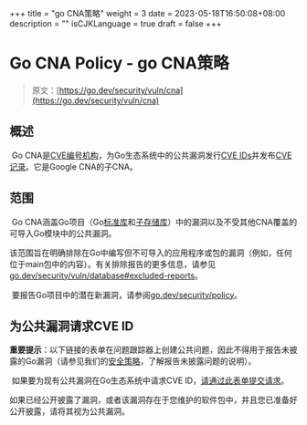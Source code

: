 +++
title = "go CNA策略"
weight = 3
date = 2023-05-18T16:50:08+08:00
description = ""
isCJKLanguage = true
draft = false
+++
# Go CNA Policy - go CNA策略

> 原文：[https://go.dev/security/vuln/cna](https://go.dev/security/vuln/cna)

## 概述

​	Go CNA是[CVE编号机构](https://www.cve.org/ProgramOrganization/CNAs)，为Go生态系统中的公共漏洞发行[CVE IDs](https://www.cve.org/ResourcesSupport/Glossary?activeTerm=glossaryCVEID)并发布[CVE记录](https://www.cve.org/ResourcesSupport/Glossary?activeTerm=glossaryRecord)。它是Google CNA的子CNA。

## 范围

​	Go CNA涵盖Go项目（Go[标准库](https://go.dev/pkg)和[子存储库](https://pkg.go.dev/golang.org/x)）中的漏洞以及不受其他CNA覆盖的可导入Go模块中的公共漏洞。

​	该范围旨在明确排除在Go中编写但不可导入的应用程序或包的漏洞（例如，任何位于main包中的内容）。有关排除报告的更多信息，请参见[go.dev/security/vuln/database#excluded-reports](https://go.dev/security/vuln/database#excluded-reports)。

​	要报告Go项目中的潜在新漏洞，请参阅[go.dev/security/policy](https://go.dev/security/policy)。

## 为公共漏洞请求CVE ID

​	**重要提示**：以下链接的表单在问题跟踪器上创建公共问题，因此不得用于报告未披露的Go漏洞（请参见我们的[安全策略](../GoSecurityPolicy)，了解报告未披露问题的说明）。

​	如果要为现有公共漏洞在Go生态系统中请求CVE ID，[请通过此表单提交请求](https://go.dev/s/vulndb-report-new)。

​	如果已经公开披露了漏洞，或者该漏洞存在于您维护的软件包中，并且您已准备好公开披露，请将其视为公共漏洞。